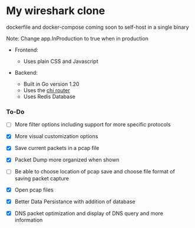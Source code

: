 # My wireshark clone
dockerfile and docker-compose coming soon to self-host in a single binary

Note: Change app.InProduction to true when in production

- Frontend:
  - Uses plain CSS and Javascript

- Backend:
  - Built in Go version 1.20
  - Uses the [chi router](github.com/go-chi/chi)
  - Uses Redis Database


### To-Do
- [ ] More filter options including support for more specific protocols
- [x] More visual customization options
- [x] Save current packets in a pcap file
- [x] Packet Dump more organized when shown
- [ ] Be able to choose location of pcap save and choose file format of saving packet capture
- [x] Open pcap files
- [x] Better Data Persistance with addition of database
- [x] DNS packet optimization and display of DNS query and more information


